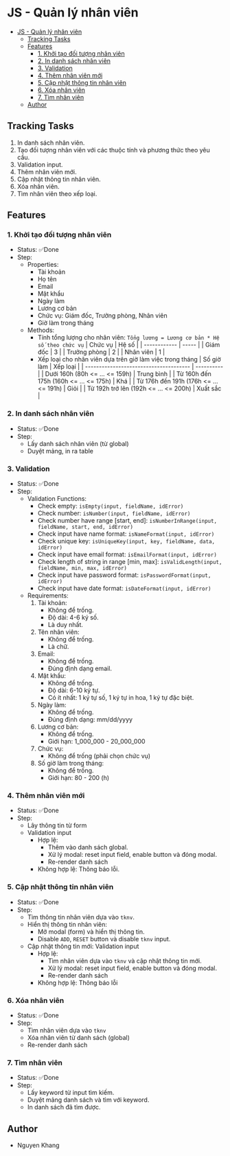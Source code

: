 # JS - Quản lý nhân viên

- [JS - Quản lý nhân viên](#js---quản-lý-nhân-viên)
  - [Tracking Tasks](#tracking-tasks)
  - [Features](#features)
    - [1. Khởi tạo đối tượng nhân viên](#1-khởi-tạo-đối-tượng-nhân-viên)
    - [2. In danh sách nhân viên](#2-in-danh-sách-nhân-viên)
    - [3. Validation](#3-validation)
    - [4. Thêm nhân viên mới](#4-thêm-nhân-viên-mới)
    - [5. Cập nhật thông tin nhân viên](#5-cập-nhật-thông-tin-nhân-viên)
    - [6. Xóa nhân viên](#6-xóa-nhân-viên)
    - [7. Tìm nhân viên](#7-tìm-nhân-viên)
  - [Author](#author)

## Tracking Tasks

1. In danh sách nhân viên.
2. Tạo đối tượng nhân viên với các thuộc tính và phương thức theo yêu cầu.
3. Validation input.
4. Thêm nhân viên mới.
5. Cập nhật thông tin nhân viên.
6. Xóa nhân viên.
7. Tìm nhân viên theo xếp loại.

## Features

### 1. Khởi tạo đối tượng nhân viên

- Status: ✅Done
- Step:
  - Properties:
    - Tài khoản
    - Họ tên
    - Email
    - Mật khẩu
    - Ngày làm
    - Lương cơ bản
    - Chức vụ: Giám đốc, Trưởng phòng, Nhân viên
    - Giờ làm trong tháng
  - Methods:
    - Tính tổng lượng cho nhân viên:
      `Tổng lương = Lương cơ bản * Hệ số theo chức vụ`
      | Chức vụ      | Hệ số |
      | ------------ | ----- |
      | Giám đốc     | 3     |
      | Trưởng phòng | 2     |
      | Nhân viên    | 1     |
    - Xếp loại cho nhân viên dựa trên giờ làm việc trong tháng
      | Số giờ làm                             | Xếp loại   |
      | -------------------------------------- | ---------- |
      | Dưới 160h (80h <= ... <= 159h)         | Trung bình |
      | Từ 160h đến 175h (160h <= ... <= 175h) | Khá        |
      | Từ 176h đến 191h (176h <= ... <= 191h) | Giỏi       |
      | Từ 192h trở lên  (192h <= ... <= 200h) | Xuất sắc   |

### 2. In danh sách nhân viên

- Status: ✅Done
- Step:
  - Lấy danh sách nhân viên (từ global)
  - Duyệt mảng, in ra table

### 3. Validation

- Status: ✅Done
- Step:
  - Validation Functions:
    - Check empty:
      `isEmpty(input, fieldName, idError)`
    - Check number:
      `isNumber(input, fieldName, idError)`
    - Check number have range [start, end]:
      `isNumberInRange(input, fieldName, start, end, idError)`
    - Check input have name format:
      `isNameFormat(input, idError)`
    - Check unique key:
      `isUniqueKey(input, key, fieldName, data, idError)`
    - Check input have email format:
      `isEmailFormat(input, idError)`
    - Check length of string in range [min, max]:
      `isValidLength(input, fieldName, min, max, idError)`
    - Check input have password format:
      `isPasswordFormat(input, idError)`
    - Check input have date format:
      `isDateFormat(input, idError)`
  - Requirements:
    1. Tài khoản:
       - Không để trống.
       - Độ dài: 4-6 ký số.
       - Là duy nhất.
    2. Tên nhân viên:
       - Không để trống.
       - Là chữ.
    3. Email:
       - Không để trống.
       - Đúng định dạng email.
    4. Mật khẩu:
       - Không để trống.
       - Độ dài: 6-10 ký tự.
       - Có ít nhất: 1 ký tự số, 1 ký tự in hoa, 1 ký tự đặc biệt.
    5. Ngày làm:
       - Không để trống.
       - Đúng định dạng: mm/dd/yyyy
    6. Lương cơ bản:
       - Không để trống.
       - Giới hạn: 1_000_000 - 20_000_000
    7. Chức vụ:
       - Không để trống (phải chọn chức vụ)
    8. Số giờ làm trong tháng:
       - Không để trống.
       - Giới hạn: 80 - 200 (h)

### 4. Thêm nhân viên mới

- Status: ✅Done
- Step:
  - Lây thông tin từ form
  - Validation input
    - Hợp lệ:
      - Thêm vào danh sách global.
      - Xử lý modal: reset input field, enable button và đóng modal.
      - Re-render danh sách
    - Không hợp lệ: Thông báo lỗi.

### 5. Cập nhật thông tin nhân viên

- Status: ✅Done
- Step:
  - Tìm thông tin nhân viên dựa vào `tknv`.
  - Hiển thị thông tin nhân viên:
    - Mở modal (form) và hiển thị thông tin.
    - Disable `ADD`, `RESET` button và disable `tknv` input.
  - Cập nhật thông tin mới: Validation input
    - Hợp lệ:
      - Tìm nhân viên dựa vào `tknv` và cập nhật thông tin mới.
      - Xử lý modal: reset input field, enable button và đóng modal.
      - Re-render danh sách
    - Không hợp lệ: Thông báo lỗi

### 6. Xóa nhân viên

- Status: ✅Done
- Step:
  - Tìm nhân viên dựa vào `tknv`
  - Xóa nhân viên từ danh sách (global)
  - Re-render danh sách

### 7. Tìm nhân viên

- Status: ✅Done
- Step:
  - Lấy keyword từ input tìm kiếm.
  - Duyệt mảng danh sách và tìm với keyword.
  - In danh sách đã tìm được.

## Author

- Nguyen Khang
